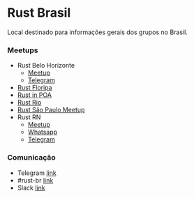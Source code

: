 # Rust Brasil
Local destinado para informações gerais dos grupos no Brasil.

### Meetups

- Rust Belo Horizonte
  - [Meetup](https://www.meetup.com/Rust-BH/)
  - [Telegram](https://t.me/rustbh)
- [Rust Floripa](https://www.meetup.com/Rust-Floripa/)
- [Rust in POA](https://www.meetup.com/Rust-in-POA/)
- [Rust Rio](https://www.meetup.com/Rust-Rio/)
- [Rust São Paulo Meetup](https://www.meetup.com/Rust-Sao-Paulo-Meetup/)
- Rust RN
  - [Meetup](https://www.meetup.com/Rust-RN/)
  - [Whatsapp](https://chat.whatsapp.com/HB0LZj343SvBXFgBg1MgbL)
  - [Telegram](https://t.me/rustpoti)

### Comunicação

- Telegram [link](https://t.me/rustlangbr)
- #rust-br [link](https://kiwiirc.com/client/irc.mozilla.org/#rust-br)
- Slack [link](https://join.slack.com/t/rust-brasil/shared_invite/MjE4OTg1MjA2Mzc1LTE1MDEwNzI2NjQtNTExN2RhZmM2ZA)
